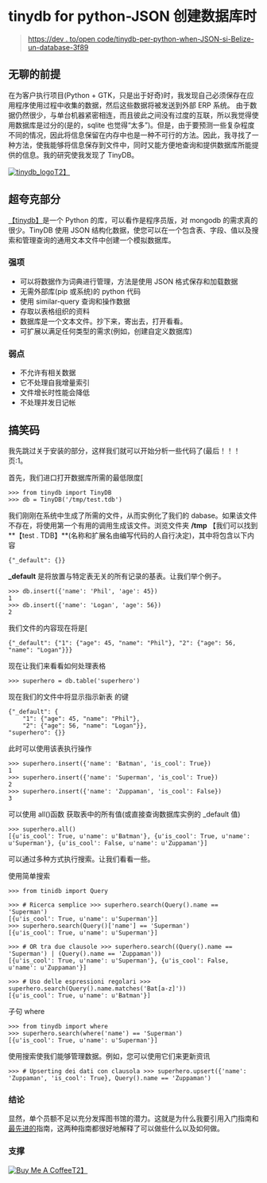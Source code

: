 # tinydb for python-JSON 创建数据库时

> [https://dev . to/open code/tinydb-per-python-when-JSON-si-Belize-un-database-3f89](https://dev.to/opencode/tinydb-per-python-quando-json-si-crede-un-database-3f89)

## [](#premessa-noiosa)无聊的前提

在为客户执行项目(Python + GTK，只是出于好奇)时，我发现自己必须保存在应用程序使用过程中收集的数据，然后这些数据将被发送到外部 ERP 系统。
由于数据仍然很少，与单台机器紧密相连，而且彼此之间没有过度的互联，所以我觉得使用数据库是过分的(是的，sqlite 也觉得“太多”)。但是，由于要预测一些复杂程度不同的情况，因此将信息保留在内存中也是一种不可行的方法。因此，我寻找了一种方法，使我能够将信息保存到文件中，同时又能方便地查询和提供数据库所能提供的信息。我的研究使我发现了 TinyDB。

[![tinydb_logo](../Images/d49edac57523ea7b218a1977134b9e80.png)T2】](https://res.cloudinary.com/practicaldev/image/fetch/s--lD2J98YN--/c_limit%2Cf_auto%2Cfl_progressive%2Cq_auto%2Cw_880/https://bloggie.io/rails/active_storage/blobs/eyJfcmFpbHMiOnsibWVzc2FnZSI6IkJBaHBBbW9CIiwiZXhwIjpudWxsLCJwdXIiOiJibG9iX2lkIn19--3d643de4abce118c0e31c5e1d2e23d0d6df96a81/tinydb_logo.png)

## [](#la-parte-superquark)超夸克部分

[【tinydb】](https://tinydb.readthedocs.io)是一个 Python 的库，可以看作是程序员版，对 mongodb 的需求真的很少。TinyDB 使用 JSON 结构化数据，使您可以在一个包含表、字段、值以及搜索和管理查询的通用文本文件中创建一个模拟数据库。

### [](#punti-di-forza)强项

*   可以将数据作为词典进行管理，方法是使用 JSON 格式保存和加载数据
*   无需外部库(pip 或系统)的 python 代码
*   使用 similar-query 查询和操作数据
*   存取以表格组织的资料
*   数据库是一个文本文件。抄下来，寄出去，打开看看。
*   可扩展以满足任何类型的需求(例如，创建自定义数据库)

### [](#debolezze)弱点

*   不允许有相关数据
*   它不处理自我增量索引
*   文件增长时性能会降低
*   不处理并发日记帐

## [](#codice-divertente)搞笑码

我先跳过关于安装的部分，这样我们就可以开始分析一些代码了(最后！！！页:1。

首先，我们进口打开数据库所需的最低限度[

```
>>> from tinydb import TinyDB
>>> db = TinyDB('/tmp/test.tdb') 
```

我们刚刚在系统中生成了所需的文件，从而实例化了我们的 dabase。如果该文件不存在，将使用第一个有用的调用生成该文件。浏览文件夹 **/tmp** 【我们可以找到**【test . TDB】**(名称和扩展名由编写代码的人自行决定)，其中将包含以下内容

```
{"_default": {}} 
```

**_default** 是将放置与特定表无关的所有记录的基表。让我们举个例子。

```
>>> db.insert({'name': 'Phil', 'age': 45})
1
>>> db.insert({'name': 'Logan', 'age': 56})
2 
```

我们文件的内容现在将是[

```
{"_default": {"1": {"age": 45, "name": "Phil"}, "2": {"age": 56, "name": "Logan"}}} 
```

现在让我们来看看如何处理表格

```
>>> superhero = db.table('superhero') 
```

现在我们的文件中将显示指示新表
的键

```
{"_default": {
    "1": {"age": 45, "name": "Phil"},
    "2": {"age": 56, "name": "Logan"}}, 
"superhero": {}} 
```

此时可以使用该表执行操作

```
>>> superhero.insert({'name': 'Batman', 'is_cool': True})
1
>>> superhero.insert({'name': 'Superman', 'is_cool': True})
2
>>> superhero.insert({'name': 'Zuppaman', 'is_cool': False})
3 
```

可以使用 all()函数
获取表中的所有值(或直接查询数据库实例的 _default 值)

```
>>> superhero.all()
[{u'is_cool': True, u'name': u'Batman'}, {u'is_cool': True, u'name': u'Superman'}, {u'is_cool': False, u'name': u'Zuppaman'}] 
```

可以通过多种方式执行搜索。让我们看看一些。

使用简单搜索

```
>>> from tinidb import Query

>>> # Ricerca semplice >>> superhero.search(Query().name == 'Superman')
[{u'is_cool': True, u'name': u'Superman'}]
>>> superhero.search(Query()['name'] == 'Superman')
[{u'is_cool': True, u'name': u'Superman'}]

>>> # OR tra due clausole >>> superhero.search((Query().name == 'Superman') | (Query().name == 'Zuppaman'))
[{u'is_cool': True, u'name': u'Superman'}, {u'is_cool': False, u'name': u'Zuppaman'}]

>>> # Uso delle espressioni regolari >>> superhero.search(Query().name.matches('Bat[a-z]'))
[{u'is_cool': True, u'name': u'Batman'}] 
```

子句 where

```
>>> from tinydb import where
>>> superhero.search(where('name') == 'Superman')
[{u'is_cool': True, u'name': u'Superman'}] 
```

使用搜索使我们能够管理数据。例如，您可以使用它们来更新资讯

```
>>> # Upserting dei dati con clausola >>> superhero.upsert({'name': 'Zuppaman', 'is_cool': True}, Query().name == 'Zuppaman') 
```

### 结论

显然，单个员额不足以充分发挥图书馆的潜力。这就是为什么我要引用入门指南和[最先进的](https://tinydb.readthedocs.io/en/latest/usage.html)指南，这两种指南都很好地解释了可以做些什么以及如何做。

### [](#supporto)支撑

[![Buy Me A Coffee](../Images/e7d3791f7cb5aa9bbea98c8e04392940.png)T2】](https://www.buymeacoffee.com/scapigliato)